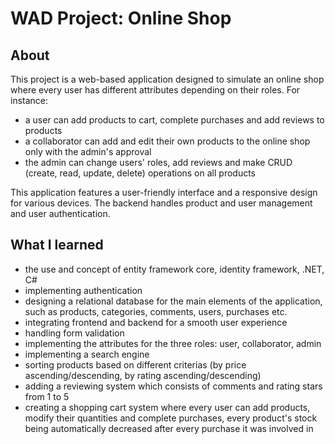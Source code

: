 # WAD Project: Online Shop
## About 
This project is a web-based application designed to simulate an online shop where every user has different attributes depending on their roles. For instance:
* a user can add products to cart, complete purchases and add reviews to products
* a collaborator can add and edit their own products to the online shop only with the admin's approval
* the admin can change users' roles, add reviews and make CRUD (create, read, update, delete) operations on all products

This application features a user-friendly interface and a responsive design for various devices. The backend handles product and user management and user authentication.
## What I learned
* the use and concept of entity framework core, identity framework, .NET, C#
* implementing authentication
* designing a relational database for the main elements of the application, such as products, categories, comments, users, purchases etc.
* integrating frontend and backend for a smooth user experience
* handling form validation
* implementing the attributes for the three roles: user, collaborator, admin
* implementing a search engine
* sorting products based on different criterias (by price ascending/descending, by rating ascending/descending)
* adding a reviewing system which consists of comments and rating stars from 1 to 5
* creating a shopping cart system where every user can add products, modify their quantities and complete purchases, every product's stock being automatically decreased after every purchase it was involved in

